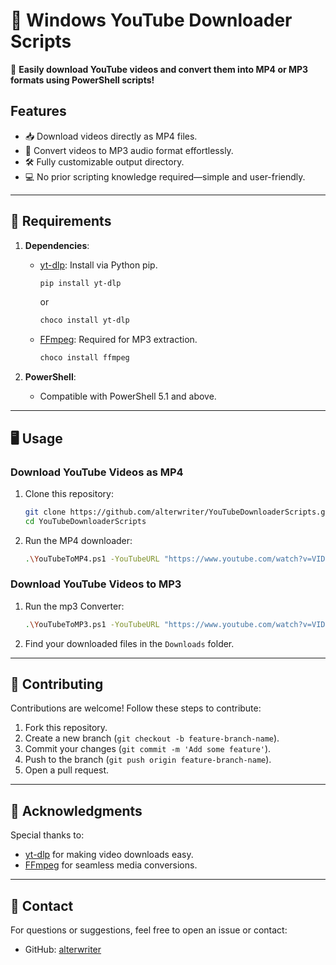 # 🎥 Windows YouTube Downloader Scripts

🚀 **Easily download YouTube videos and convert them into MP4 or MP3 formats using PowerShell scripts!** 

## Features
- 📥 Download videos directly as MP4 files.
- 🎵 Convert videos to MP3 audio format effortlessly.
- 🛠️ Fully customizable output directory.
- 💻 No prior scripting knowledge required—simple and user-friendly.

---

## 🔧 Requirements
1. **Dependencies**:
   - [yt-dlp](https://github.com/yt-dlp/yt-dlp): Install via Python pip.
     ```bash
     pip install yt-dlp
     ```
     or
     ```bash
     choco install yt-dlp
     ```

   - [FFmpeg](https://ffmpeg.org/): Required for MP3 extraction.
     ```bash
     choco install ffmpeg
     ```

2. **PowerShell**:
   - Compatible with PowerShell 5.1 and above.

---

## 🖥️ Usage

### Download YouTube Videos as MP4
1. Clone this repository:
   ```bash
   git clone https://github.com/alterwriter/YouTubeDownloaderScripts.git
   cd YouTubeDownloaderScripts

2. Run the MP4 downloader:
    ```bash
    .\YouTubeToMP4.ps1 -YouTubeURL "https://www.youtube.com/watch?v=VIDEO_ID"
    ```

### Download YouTube Videos to MP3
1. Run the mp3 Converter:
    ```bash
    .\YouTubeToMP3.ps1 -YouTubeURL "https://www.youtube.com/watch?v=VIDEO_ID"
    ```
2. Find your downloaded files in the `Downloads` folder.

---

## 🤝 Contributing
Contributions are welcome! Follow these steps to contribute:
1. Fork this repository.
2. Create a new branch (`git checkout -b feature-branch-name`).
3. Commit your changes (`git commit -m 'Add some feature'`).
4. Push to the branch (`git push origin feature-branch-name`).
5. Open a pull request.

---

## 🌟 Acknowledgments
Special thanks to:
- [yt-dlp](https://github.com/yt-dlp/yt-dlp) for making video downloads easy.
- [FFmpeg](https://ffmpeg.org/) for seamless media conversions.

---

## 📧 Contact
For questions or suggestions, feel free to open an issue or contact:
- GitHub: [alterwriter](https://github.com/alterwriter)
